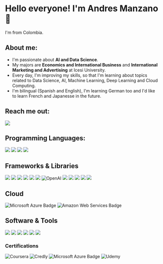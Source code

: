 # Hello everyone! I'm Andres Manzano👋
I'm from Colombia.

## About me:
- I'm passionate about **AI and Data Science**.
- My majors are **Economics and International Business** and **International Marketing and Advertising** at Icesi University.
- Every day, I'm improving my skills, so that I'm learning about topics related to Data Science, AI, Machine Learning, Deep Learning and Cloud Computing.
- I'm bilingual (Spanish and English), I'm learning German too and I'd like to learn French and Japanesse in the future.

## Reach me out:

[![](https://img.shields.io/badge/linkedin-%230077B5.svg?style=for-the-badge&logo=linkedin)](https://www.linkedin.com/in/andres-manzano/)

## Programming Languages:

![](https://img.shields.io/badge/Python-FFD43B?style=for-the-badge&logo=python&logoColor=blue)
![](https://img.shields.io/badge/R-276DC3?style=for-the-badge&logo=r&logoColor=white)
![](https://img.shields.io/badge/MySQL-005C84?style=for-the-badge&logo=mysql&logoColor=white)
![](https://img.shields.io/badge/PostgreSQL-316192?style=for-the-badge&logo=postgresql&logoColor=white)

## Frameworks & Libraries

![](https://img.shields.io/badge/Apache_Spark-FFFFFF?style=for-the-badge&logo=apachespark&logoColor=#E35A16)
![](https://img.shields.io/badge/conda-342B029.svg?&style=for-the-badge&logo=anaconda&logoColor=white)
![](https://img.shields.io/badge/Jupyter-F37626.svg?&style=for-the-badge&logo=Jupyter&logoColor=white)
![](https://img.shields.io/badge/Keras-FF0000?style=for-the-badge&logo=keras&logoColor=white)
![](https://img.shields.io/badge/Markdown-000000?style=for-the-badge&logo=markdown&logoColor=white)
![](https://img.shields.io/badge/Numpy-777BB4?style=for-the-badge&logo=numpy&logoColor=white)
![OpenAI](https://img.shields.io/badge/OpenAI-412991?style=for-the-badge&logo=openai&logoColor=white)
![](https://img.shields.io/badge/Pandas-2C2D72?style=for-the-badge&logo=pandas&logoColor=white)
![](https://img.shields.io/badge/Plotly-239120?style=for-the-badge&logo=plotly&logoColor=white)
![](https://img.shields.io/badge/PyTorch-EE4C2C?style=for-the-badge&logo=pytorch&logoColor=white)
![](https://img.shields.io/badge/TensorFlow-FF6F00?style=for-the-badge&logo=tensorflow&logoColor=white)
![](https://img.shields.io/badge/scikit_learn-F7931E?style=for-the-badge&logo=scikit-learn&logoColor=white)

## Cloud

![Microsoft Azure Badge](https://img.shields.io/badge/Microsoft_Azure-0078D4.svg?style=for-the-badge&logo=microsoftazure&logoColor=white)
![Amazon Web Services Badge](https://img.shields.io/badge/Amazon_Web_Services-232F3E.svg?style=for-the-badge&logo=amazonaws&logoColor=white)

## Software & Tools

![](https://img.shields.io/badge/Databricks-FF3621?style=for-the-badge&logo=Databricks&logoColor=white) ![](https://img.shields.io/badge/GIT-E44C30?style=for-the-badge&logo=git&logoColor=white) ![](https://img.shields.io/badge/Microsoft_Excel-217346?style=for-the-badge&logo=microsoft-excel&logoColor=white) ![](https://img.shields.io/badge/Microsoft_PowerPoint-B7472A?style=for-the-badge&logo=microsoft-powerpoint&logoColor=white) ![](https://img.shields.io/badge/Microsoft_Word-2B579A?style=for-the-badge&logo=microsoft-word&logoColor=white) ![](https://img.shields.io/badge/Visual_Studio_Code-0078D4?style=for-the-badge&logo=visual%20studio%20code&logoColor=white) 

### Certifications

![Coursera](https://img.shields.io/badge/Coursera-0056D2?style=for-the-badge&logo=Coursera&logoColor=white=)
![Credly](https://img.shields.io/static/v1?style=for-the-badge&message=Credly&color=FF6B00&logo=Credly&logoColor=FFFFFF&label=)
![Microsoft Azure Badge](https://img.shields.io/badge/Microsoft_Azure-0078D4.svg?style=for-the-badge&logo=microsoftazure&logoColor=white)
![Udemy](https://img.shields.io/badge/Udemy-EC5252?style=for-the-badge&logo=Udemy&logoColor=white)
<!---
andres-manzano/andres-manzano is a ✨ special ✨ repository because its `README.md` (this file) appears on your GitHub profile.
You can click the Preview link to take a look at your changes.
--->
